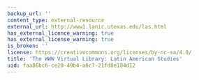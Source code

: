 ```yaml
---
backup_url: ''
content_type: external-resource
external_url: http://www1.lanic.utexas.edu/las.html
has_external_licence_warning: true
has_external_license_warning: true
is_broken: ''
license: https://creativecommons.org/licenses/by-nc-sa/4.0/
title: 'The WWW Virtual Library: Latin American Studies'
uid: faa86bc6-ce20-49b4-a6c7-21fd8e104d12
---
```

